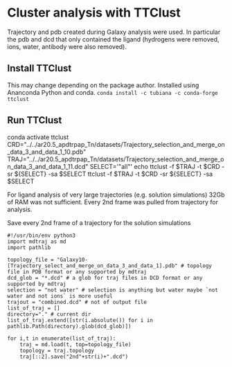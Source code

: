 
# Cluster analysis with TTClust


Trajectory and pdb created during Galaxy analysis were used. 
In particular the pdb and dcd that only contained the ligand (hydrogens were removed, ions, water, antibody were also removed).


## Install TTClust
This may change depending on the package author. Installed using Ananconda Python and conda. 
`conda install -c tubiana -c conda-forge ttclust`

## Run TTClust

conda activate ttclust
CRD="../../ar20.5_apdtrpap_Tn/datasets/Trajectory_selection_and_merge_on_data_3_and_data_1_10.pdb"
TRAJ="../../ar20.5_apdtrpap_Tn/datasets/Trajectory_selection_and_merge_on_data_3_and_data_1_11.dcd"
SELECT='"all"'
echo ttclust -f $TRAJ -t $CRD -sr ${SELECT} -sa $SELECT
ttclust -f $TRAJ -t $CRD -sr ${SELECT} -sa $SELECT


For ligand analysis of very large trajectories (e.g. solution simulations) 32Gb of RAM was not sufficient. Every 2nd frame was pulled from trajectory for analysis. 

Save every 2nd frame of a trajectory for the solution simulations
```
#!/usr/bin/env python3
import mdtraj as md
import pathlib

topology_file = "Galaxy10-[Trajectory_select_and_merge_on_data_3_and_data_1].pdb" # topology file in PDB format or any supported by mdtraj
dcd_glob = "*.dcd" # a glob for traj files in DCD format or any supported by mdtraj
selection = "not water" # selection is anything but water maybe `not water and not ions` is more useful
trajout = "combined.dcd" # not of output file
list_of_traj = []
directory="." # current dir
list_of_traj.extend([str(i.absolute()) for i in pathlib.Path(directory).glob(dcd_glob)])

for i,t in enumerate(list_of_traj):
    traj = md.load(t, top=topology_file)
    topology = traj.topology
    traj[::2].save("2nd"+str(i)+".dcd")


```


